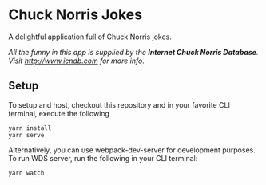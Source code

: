 # Chuck Norris Jokes
A delightful application full of Chuck Norris jokes.

*All the funny in this app is supplied by the **Internet Chuck Norris Database**. Visit http://www.icndb.com for more info.*

## Setup
To setup and host, checkout this repository and in your favorite CLI terminal, execute the following
```
yarn install
yarn serve
```
Alternatively, you can use webpack-dev-server for development purposes. To run WDS server, run the following in your CLI terminal:
```
yarn watch
```
